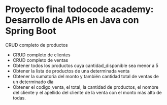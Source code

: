 # Proyecto final todocode academy: Desarrollo de APIs en Java con Spring Boot
CRUD completo de productos
- CRUD completo de clientes
- CRUD completo de ventas
- Obtener todos los productos cuya cantidad_disponible sea menor a 5
- Obtener la lista de productos de una determinada venta
- Obtener la sumatoria del monto y también cantidad total de ventas de un determinado día
- Obtener el codigo_venta, el total, la cantidad de productos, el nombre del cliente y el apellido del cliente de la venta con el monto más alto de todas.
